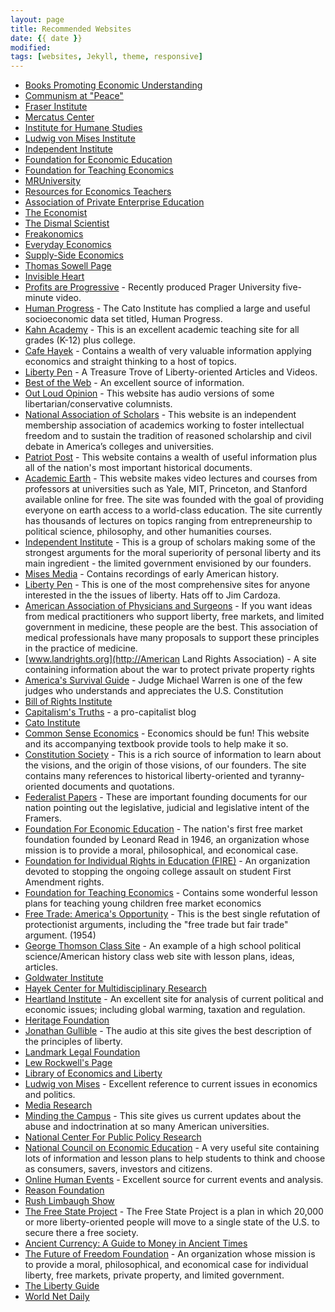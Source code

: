 ```yaml
---
layout: page
title: Recommended Websites
date: {{ date }}
modified:
tags: [websites, Jekyll, theme, responsive]
---
```


* [Books Promoting Economic Understanding](/Libertas.pdf)
* [Communism at "Peace"](http://communiststats.com/)
* [Fraser Institute](http://www.fraserinstitute.org/)
* [Mercatus Center](http://www.mercatus.org/)
* [Institute for Humane Studies](http://www.theihs.org/)
* [Ludwig von Mises Institute](http://www.mises.org/)
* [Independent Institute](http://www.independent.org/)
* [Foundation for Economic Education](http://www.fee.org/)
* [Foundation for Teaching Economics](http://www.fte.org/)
* [MRUniversity](http://mruniversity.com/)
* [Resources for Economics Teachers](http://www.econoclass.com/)
* [Association of Private Enterprise Education](http://www.apee.org/)
* [The Economist](http://www.economist.com/)
* [The Dismal Scientist](http://www.economy.com/)
* [Freakonomics](http://www.freakonomics.com/)
* [Everyday Economics](http://www.slate.com/authors.steven_e_landsburg.html)
* [Supply-Side Economics](http://www.laffercenter.com/)
* [Thomas Sowell Page](http://www.tsowell.com/)
* [Invisible Heart](http://www.invisibleheart.com/)
* [Profits are Progressive](https://www.youtube.com/watch?v=tdHwewUuXBg) - Recently produced Prager University five-minute video.
* [Human Progress](http://humanprogress.org/) -  The Cato Institute has complied a large and useful socioeconomic data set titled, Human Progress.
* [Kahn Academy](https://www.khanacademy.org/) -  This is an excellent academic teaching site for all grades (K-12) plus college.
* [Cafe Hayek](http://cafehayek.com/) -  Contains a wealth of very valuable information applying economics and straight thinking to a host of topics.
* [Liberty Pen](http://libertypenblog.blogspot.com) - A Treasure Trove of Liberty-oriented Articles and Videos.
* [Best of the Web](http://botw.org/top/Science/Social_Sciences/Economics/) -  An excellent source of information.
* [Out Loud Opinion](http://www.outloudopinion.com/) - This website has audio versions of some libertarian/conservative columnists.
* [National Association of Scholars](http://www.nas.org) - This website is an independent membership association of academics working to foster intellectual freedom and to sustain the tradition of reasoned scholarship and civil debate in America’s colleges and universities.
* [Patriot Post](http://www.patriotpost.us/) - This website contains a wealth of useful information plus all of the nation's most important historical documents.
* [Academic Earth](http://www.academicearth.org) - This website makes video lectures and courses from professors at universities such as Yale, MIT, Princeton, and Stanford available online for free. The site was founded with the goal of providing everyone on earth access to a world-class education.  The site currently has thousands of lectures on topics ranging from entrepreneurship to political science, philosophy, and other humanities courses.
* [Independent Institute](http://www.independent.org) - This is a group of scholars making some of the strongest arguments for the moral superiority of personal liberty and its main ingredient - the limited government envisioned by our founders.
* [Mises Media](http://mises.org/media.aspx?action=author&ID=299) - Contains recordings of early American history.
* [Liberty Pen](http://libertypenblog.blogspot.com/) - This is one of the most comprehensive sites for anyone interested in the the issues of liberty. Hats off to Jim Cardoza.
* [American Association of Physicians and Surgeons](http://www.aapsonline.org) - If you want ideas from medical practitioners who support liberty, free markets, and limited government in medicine, these people are the best. This association of medical professionals have many proposals to support these principles in the practice of medicine.
* [www.landrights.org](http://American Land Rights Association) - A site containing information about the war to protect private property rights
* [America's Survival Guide](http://www.americassurvivalguide.com) - Judge Michael Warren is one of the few judges who understands and
    appreciates the U.S. Constitution
* [Bill of Rights Institute](http://www.billofrightsinstitute.org)
* [Capitalism's Truths](http://truthaboutcapitalism.blogspot.com) - a pro-capitalist blog
* [Cato Institute](http://www.cato.org)
* [Common Sense Economics](http://www.commonsenseeconomics.com) - Economics should be fun! This website and its accompanying textbook provide tools to help make it so.
* [Constitution Society](http://www.constitution.org) - This is a rich source of information to learn about the visions, and the origin of those visions, of our founders. The site contains many references to historical liberty-oriented and tyranny-oriented documents and quotations.
* [Federalist Papers](http://www.constitution.org/fed/federa00.htm) - These are important founding documents for our nation pointing out the legislative, judicial and legislative intent of the Framers.
* [Foundation For Economic Education](http://www.fee.org) - The nation's first free market foundation founded by Leonard Read in 1946, an organization whose mission is to provide a moral, philosophical, and economical case.
* [Foundation for Individual Rights in Education (FIRE)](http://www.thefire.org) - An organization devoted to stopping the ongoing college assault on student First Amendment rights.
* [Foundation for Teaching Economics](http://www.fte.org) - Contains some wonderful lesson plans for teaching young children free market economics
* [Free Trade: America's Opportunity](http://oll.libertyfund.org/index.php?options=com_staticxt&staticfile+show.php?title=2038&layout=htm) - This is the best single refutation of protectionist arguments, including the &quot;free trade but fair trade&quot; argument. (1954)
* [George Thomson Class Site](http://teachweb.org) - An example of a high school political science/American history class web site with lesson plans, ideas, articles.
* [Goldwater Institute](http://www.goldwaterinstitute.org)
* [Hayek Center for Multidisciplinary Research](http://takinghayekseriously.wordpress.com/)
* [Heartland Institute](http://www.heartland.org) - An excellent site for analysis of current political and economic issues; including global warming, taxation and regulation.
* [Heritage Foundation](http://www.heritage.org)
* [Jonathan Gullible](http://www.jonathangullible.com/) - The audio at this site gives the best description of the principles of liberty.
* [Landmark Legal Foundation](http://www.landmarklegal.org)
* [Lew Rockwell's Page](http://www.lewrockwell.com)
* [Library of Economics and Liberty](http://www.econlib.org)
* [Ludwig von Mises](http://www.mises.org) - Excellent reference to current issues in economics and politics.
* [Media Research](http://www.mediaresearch.org)
* [Minding the Campus](http://mindingthecampus.com) - This site gives us current updates about the abuse and indoctrination at so many American universities.
* [National Center For Public Policy Research](http://www.nationalcenter.org)
* [National Council on Economic Education](http://www.economicsamerica.org) - A very useful site containing lots of information and lesson plans to help students to think and choose as consumers, savers, investors and citizens.
* [Online Human Events](http://www.humanevents.com/) - Excellent source for current events and analysis.
* [Reason Foundation](http://www.reason.org)
* [Rush Limbaugh Show](http://www.rushlimbaugh.com)
* [The Free State Project](http://www.freestateproject.org) - The Free State Project is a plan in which 20,000 or more liberty-oriented people will move to a single state of the U.S. to secure there a free society.
* [Ancient Currency: A Guide to Money in Ancient Times](http://www.comparecards.com/education/ancient-currency-a-guide-to-money-in-ancient-times)
* [The Future of Freedom Foundation](http://www.fff.org) - An organization whose mission is to provide a moral, philosophical, and economical case for individual liberty, free markets, private property, and limited government.
* [The Liberty Guide](https://www.learnliberty.org/)
* [World Net Daily](http://www.worldnetdaily.com/)

